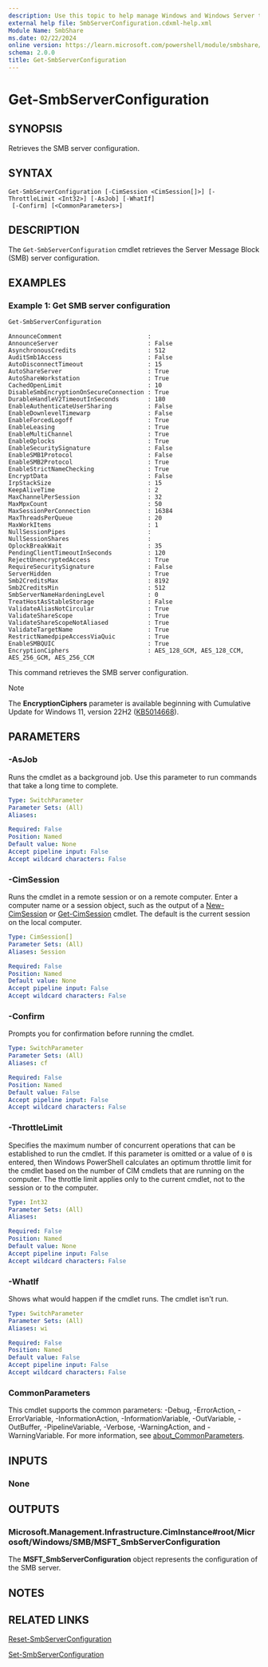 ```yaml
---
description: Use this topic to help manage Windows and Windows Server technologies with Windows PowerShell.
external help file: SmbServerConfiguration.cdxml-help.xml
Module Name: SmbShare
ms.date: 02/22/2024
online version: https://learn.microsoft.com/powershell/module/smbshare/get-smbserverconfiguration?view=windowsserver2025-ps&wt.mc_id=ps-gethelp
schema: 2.0.0
title: Get-SmbServerConfiguration
---
```


# Get-SmbServerConfiguration

## SYNOPSIS
Retrieves the SMB server configuration.

## SYNTAX

```
Get-SmbServerConfiguration [-CimSession <CimSession[]>] [-ThrottleLimit <Int32>] [-AsJob] [-WhatIf]
 [-Confirm] [<CommonParameters>]
```

## DESCRIPTION

The `Get-SmbServerConfiguration` cmdlet retrieves the Server Message Block (SMB) server
configuration.

## EXAMPLES

### Example 1: Get SMB server configuration

```powershell
Get-SmbServerConfiguration
```

```output
AnnounceComment                        :
AnnounceServer                         : False
AsynchronousCredits                    : 512
AuditSmb1Access                        : False
AutoDisconnectTimeout                  : 15
AutoShareServer                        : True
AutoShareWorkstation                   : True
CachedOpenLimit                        : 10
DisableSmbEncryptionOnSecureConnection : True
DurableHandleV2TimeoutInSeconds        : 180
EnableAuthenticateUserSharing          : False
EnableDownlevelTimewarp                : False
EnableForcedLogoff                     : True
EnableLeasing                          : True
EnableMultiChannel                     : True
EnableOplocks                          : True
EnableSecuritySignature                : False
EnableSMB1Protocol                     : False
EnableSMB2Protocol                     : True
EnableStrictNameChecking               : True
EncryptData                            : False
IrpStackSize                           : 15
KeepAliveTime                          : 2
MaxChannelPerSession                   : 32
MaxMpxCount                            : 50
MaxSessionPerConnection                : 16384
MaxThreadsPerQueue                     : 20
MaxWorkItems                           : 1
NullSessionPipes                       :
NullSessionShares                      :
OplockBreakWait                        : 35
PendingClientTimeoutInSeconds          : 120
RejectUnencryptedAccess                : True
RequireSecuritySignature               : False
ServerHidden                           : True
Smb2CreditsMax                         : 8192
Smb2CreditsMin                         : 512
SmbServerNameHardeningLevel            : 0
TreatHostAsStableStorage               : False
ValidateAliasNotCircular               : True
ValidateShareScope                     : True
ValidateShareScopeNotAliased           : True
ValidateTargetName                     : True
RestrictNamedpipeAccessViaQuic         : True
EnableSMBQUIC                          : True
EncryptionCiphers                      : AES_128_GCM, AES_128_CCM, AES_256_GCM, AES_256_CCM
```

This command retrieves the SMB server configuration.

> [!NOTE]
> The **EncryptionCiphers** parameter is available beginning with Cumulative Update for Windows 11,
> version 22H2 ([KB5014668](https://support.microsoft.com/help/5014668)).

## PARAMETERS

### -AsJob

Runs the cmdlet as a background job. Use this parameter to run commands that take a long time to
complete.

```yaml
Type: SwitchParameter
Parameter Sets: (All)
Aliases:

Required: False
Position: Named
Default value: None
Accept pipeline input: False
Accept wildcard characters: False
```

### -CimSession

Runs the cmdlet in a remote session or on a remote computer. Enter a computer name or a session
object, such as the output of a [New-CimSession](https://go.microsoft.com/fwlink/p/?LinkId=227967)
or [Get-CimSession](https://go.microsoft.com/fwlink/p/?LinkId=227966) cmdlet. The default is the
current session on the local computer.

```yaml
Type: CimSession[]
Parameter Sets: (All)
Aliases: Session

Required: False
Position: Named
Default value: None
Accept pipeline input: False
Accept wildcard characters: False
```

### -Confirm

Prompts you for confirmation before running the cmdlet.

```yaml
Type: SwitchParameter
Parameter Sets: (All)
Aliases: cf

Required: False
Position: Named
Default value: False
Accept pipeline input: False
Accept wildcard characters: False
```

### -ThrottleLimit

Specifies the maximum number of concurrent operations that can be established to run the cmdlet. If
this parameter is omitted or a value of `0` is entered, then Windows PowerShell calculates an
optimum throttle limit for the cmdlet based on the number of CIM cmdlets that are running on the
computer. The throttle limit applies only to the current cmdlet, not to the session or to the
computer.

```yaml
Type: Int32
Parameter Sets: (All)
Aliases:

Required: False
Position: Named
Default value: None
Accept pipeline input: False
Accept wildcard characters: False
```

### -WhatIf

Shows what would happen if the cmdlet runs.
The cmdlet isn't run.

```yaml
Type: SwitchParameter
Parameter Sets: (All)
Aliases: wi

Required: False
Position: Named
Default value: False
Accept pipeline input: False
Accept wildcard characters: False
```

### CommonParameters

This cmdlet supports the common parameters: -Debug, -ErrorAction, -ErrorVariable,
-InformationAction, -InformationVariable, -OutVariable, -OutBuffer, -PipelineVariable, -Verbose,
-WarningAction, and -WarningVariable. For more information, see
[about_CommonParameters](https://go.microsoft.com/fwlink/?LinkID=113216).

## INPUTS

### None

## OUTPUTS

### Microsoft.Management.Infrastructure.CimInstance#root/Microsoft/Windows/SMB/MSFT_SmbServerConfiguration

The **MSFT_SmbServerConfiguration** object represents the configuration of the SMB server.

## NOTES

## RELATED LINKS

[Reset-SmbServerConfiguration](./Reset-SmbServerConfiguration.md)

[Set-SmbServerConfiguration](./Set-SmbServerConfiguration.md)
